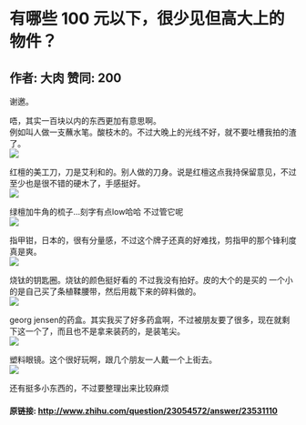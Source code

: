 # 有哪些 100 元以下，很少见但高大上的物件？
## 作者: 大肉  赞同: 200
谢邀。  
  
唔，其实一百块以内的东西更加有意思啊。  
例如叫人做一支蘸水笔。酸枝木的。不过大晚上的光线不好，就不要吐槽我拍的渣了。  
![](http://pic3.zhimg.com/ee04f09223d50fb5a0d1b652d39fd9ac_b.jpg)


红檀的美工刀，刀是艾利和的。别人做的刀身。说是红檀这点我持保留意见，不过至少也是很不错的硬木了，手感挺好。  
![](http://pic2.zhimg.com/db16366e7a0258788afe6770486bfc76_b.jpg)

  
  
绿檀加牛角的梳子...刻字有点low哈哈 不过管它呢  
![](http://pic1.zhimg.com/33d13c3c25171588032a2c85740f3ef6_b.jpg)

  
指甲钳，日本的，很有分量感，不过这个牌子还真的好难找，剪指甲的那个锋利度真是爽。  
![](http://pic1.zhimg.com/ea79962e0bd28c5635f7ca8d5bdce40d_b.jpg)


烧钛的钥匙圈。烧钛的颜色挺好看的 不过我没有拍好。皮的大个的是买的 一个小的是自己买了条植鞣腰带，然后用裁下来的碎料做的。  
![](http://pic3.zhimg.com/1ba08da28e52442686cddb670d2d2885_b.jpg)

 georg
jensen的药盒。其实我买了好多药盒啊，不过被朋友要了很多，现在就剩下这一个了，而且也不是拿来装药的，是装笔尖。  
![](http://pic4.zhimg.com/5533ff54d5a4bd67f61de9c6a9c53829_b.jpg)

  
塑料眼镜。这个很好玩啊，跟几个朋友一人戴一个上街去。  
![](http://pic2.zhimg.com/4f748690e80dbb55723d5587d979bca4_b.jpg)

  
  
  
还有挺多小东西的，不过要整理出来比较麻烦

#### 原链接: http://www.zhihu.com/question/23054572/answer/23531110